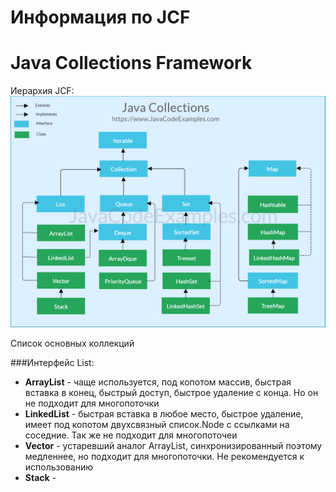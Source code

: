 # Информация по JCF
# Java Collections Framework

Иерархия JCF:
![mountains](../../resources/java-collections-cheat-sheet.png)


Список основных коллекций

###Интерфейс List:
* **ArrayList** - чаще используется, под копотом массив, быстрая вставка в конец, быстрый доступ, быстрое удаление с конца. 
  Но он не подходит для многопоточки
* **LinkedList** - быстрая вставка в любое место, быстрое удаление, имеет под копотом двухсвязный список.Node с ссылками 
  на соседние. Так же не подходит для многопоточеи
* **Vector** - устаревший аналог ArrayList, синхронизированный поэтому медленнее, но подходит для многопоточки. 
  Не рекомендуется к использованию
* **Stack** - 
